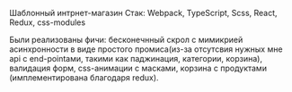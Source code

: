 Шаблонный интрнет-магазин
Стак: Webpack, TypeScript, Scss, React, Redux, css-modules

Были реализованы фичи: бесконечнный скрол с мимикрией асинхронности в виде простого промиса(из-за отсутсвия нужных мне api c end-pointами, такими как паджинация, категории, корзина), валидация форм, css-анимации с масками, корзина с продуктами (имплементирована благодаря redux).
